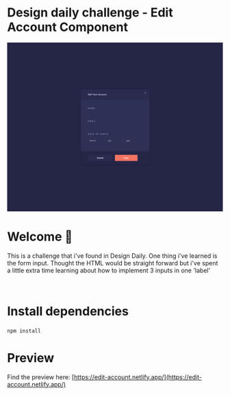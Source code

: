 # Design daily challenge - Edit Account Component

![Image of Edit account component](images/edit_account.png)

# Welcome 👋

This is a challenge that i've found in Design Daily. One thing i've learned is the form input. Thought the HTML would be straight forward but i've spent a little extra time learning about how to implement 3 inputs in one 'label'

 <br />

# Install dependencies

`npm install`

# Preview

Find the preview here: [https://edit-account.netlify.app/](https://edit-account.netlify.app/)
